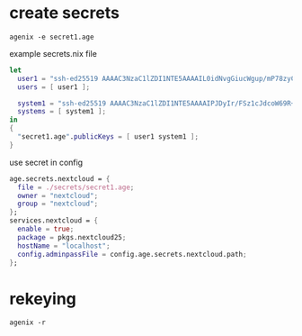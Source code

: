 # create secrets
`agenix -e secret1.age`


example secrets.nix file
```nix
let
  user1 = "ssh-ed25519 AAAAC3NzaC1lZDI1NTE5AAAAIL0idNvgGiucWgup/mP78zyC23uFjYq0evcWdjGQUaBH";
  users = [ user1 ];

  system1 = "ssh-ed25519 AAAAC3NzaC1lZDI1NTE5AAAAIPJDyIr/FSz1cJdcoW69R+NrWzwGK/+3gJpqD1t8L2zE";
  systems = [ system1 ];
in
{
  "secret1.age".publicKeys = [ user1 system1 ];
}
```

use secret in config
```nix
age.secrets.nextcloud = {
  file = ./secrets/secret1.age;
  owner = "nextcloud";
  group = "nextcloud";
};
services.nextcloud = {
  enable = true;
  package = pkgs.nextcloud25;
  hostName = "localhost";
  config.adminpassFile = config.age.secrets.nextcloud.path;
};
```

# rekeying
`agenix -r`
